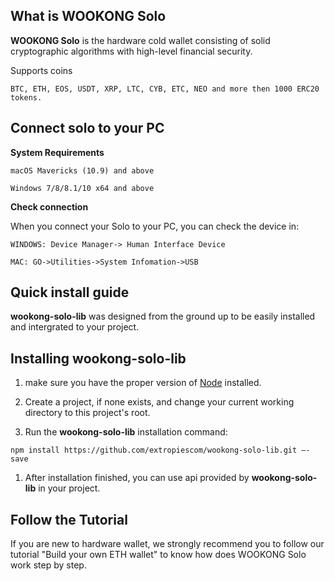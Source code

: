 ## What is WOOKONG Solo
**WOOKONG Solo** is the hardware cold wallet consisting of solid cryptographic algorithms with high-level financial security. 

Supports coins
```
BTC, ETH, EOS, USDT, XRP, LTC, CYB, ETC, NEO and more then 1000 ERC20 tokens.
```
## Connect solo to your PC

**System Requirements**
```
macOS Mavericks (10.9) and above

Windows 7/8/8.1/10 x64 and above
```
**Check connection**

When you connect your Solo to your PC, you can check the device in:
```
WINDOWS: Device Manager-> Human Interface Device

MAC: GO->Utilities->System Infomation->USB
```
## Quick install guide

**wookong-solo-lib** was designed from the ground up to be easily installed and intergrated to your project.

## Installing **wookong-solo-lib**
1. make sure you have the proper version of [Node](https://nodejs.org/en/download/) installed.


2. Create a project, if none exists, and change your current working directory to this project's root.


3. Run the **wookong-solo-lib** installation command:
   
`npm install https://github.com/extropiescom/wookong-solo-lib.git –-save`

1. After installation finished, you can use api provided by **wookong-solo-lib** in your project.

## Follow the Tutorial
If you are new to hardware wallet, we strongly recommend you to follow our tutorial "Build your own ETH wallet" to know how does WOOKONG Solo work step by step. 
